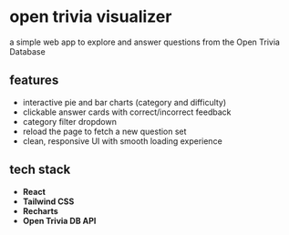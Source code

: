 # open trivia visualizer

a simple web app to explore and answer questions from the Open Trivia Database

## features

- interactive pie and bar charts (category and difficulty)
- clickable answer cards with correct/incorrect feedback
- category filter dropdown
- reload the page to fetch a new question set
- clean, responsive UI with smooth loading experience

## tech stack

- **React**
- **Tailwind CSS**
- **Recharts**
- **Open Trivia DB API**

